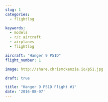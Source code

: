 ```yaml
---
slug: 1
categories:
  - flightlog

keywords:
  - models
  - r/c aircraft
  - airplanes
  - flightlog

aircraft: "Hanger 9 P51D"
flight_number: 1

image: http://share.chrismckenzie.io/p51.jpg

draft: true

title: "Hanger 9 P51D Flight #1"
date: '2016-08-07'
---
```



